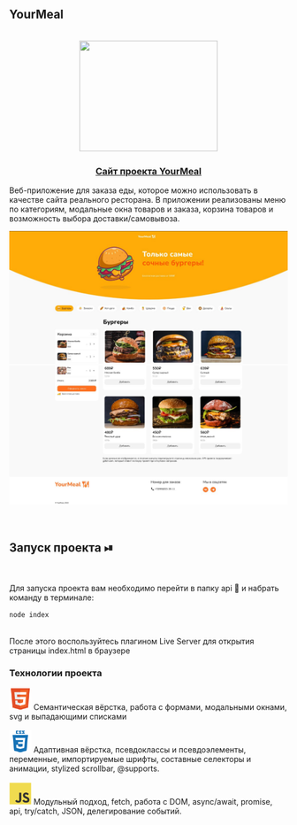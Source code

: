 
   ## YourMeal
   
  <br/>

  <div align="center">
     <img src="https://media.giphy.com/media/67uAbocRzvxfnHFT9f/giphy.gif" width="250px" height="200px"/>
   <h3><a href="https://jones-davy.github.io/YourMeal-DeliveryService/">Сайт проекта  YourMeal</a></h3>
  </div>
  
  Веб-приложение для заказа еды, которое можно использовать в качестве сайта реального ресторана. В приложении реализованы меню по категориям, модальные окна товаров и заказа, корзина товаров и возможность выбора доставки/самовывоза.
  
 



 <div align="center">
   <img src="https://github.com/Jones-Davy/YourMeal-DeliveryService/blob/main/img/screen.jpg" alt="Превью сайта"/>
   <img src="https://github.com/Jones-Davy/YourMeal-DeliveryService/blob/main/img/screen-2.jpg" alt="Превью сайта"/>  
</div>

<br/>
<br/>


  
  ## Запуск проекта ⏯

<br/>
<br/>
Для запуска проекта вам необходимо перейти в папку api 📂 и набрать команду в терминале:

```javascript
node index
```
<br/>
После этого воспользуйтесь плагином Live Server для открытия страницы index.html в браузере
<br/>

<h3>Технологии проекта</h3>
<p>
  <img src="https://github.com/devicons/devicon/blob/master/icons/html5/html5-original.svg" title="HTML5" alt="HTML" width="40" height="40"/>  Семантическая вёрстка, работа с формами, модальными окнами, svg и выпадающими списками
    <br/>
    <br/>
  <img src="https://github.com/devicons/devicon/blob/master/icons/css3/css3-plain-wordmark.svg"  title="CSS3" alt="CSS" width="40" height="40"/>  Адаптивная вёрстка, псевдоклассы и псевдоэлементы, переменные, импортируемые шрифты, составные селекторы и анимации, stylized scrollbar,  @supports.
    <br/>
    <br/>
   <img src="https://github.com/devicons/devicon/blob/master/icons/javascript/javascript-original.svg" title="JavaScript" alt="JavaScript" width="40" height="40"/>   Модульный подход, fetch, работа с DOM, async/await, promise, api, try/catch, JSON, делегирование событий.
    <br/>
    <br/>
  
</p>
